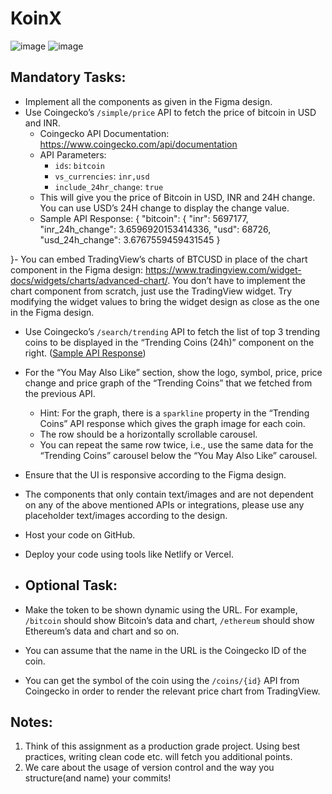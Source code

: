 # KoinX
![image](https://github.com/ManasMishra09/KoinX/assets/92935580/491e6fff-8028-4d11-8cc5-f79fde651a0d)
![image](https://github.com/ManasMishra09/KoinX/assets/92935580/b47f5a89-6597-4f77-b56f-01a503d59527)

## Mandatory Tasks:

- Implement all the components as given in the Figma design.
- Use Coingecko’s `/simple/price` API to fetch the price of bitcoin in USD and INR.
    - Coingecko API Documentation: https://www.coingecko.com/api/documentation
    - API Parameters:
        - `ids`: `bitcoin`
        - `vs_currencies`: `inr,usd`
        - `include_24hr_change`: `true`
    - This will give you the price of Bitcoin in USD, INR and 24H change. You can use USD’s 24H change to display the change value.
    - Sample API Response: {
  "bitcoin": {
    "inr": 5697177,
    "inr_24h_change": 3.6596920153414336,
    "usd": 68726,
    "usd_24h_change": 3.6767559459431545
  }

}- You can embed TradingView’s charts of BTCUSD in place of the chart component in the Figma design: https://www.tradingview.com/widget-docs/widgets/charts/advanced-chart/. You don’t have to implement the chart component from scratch, just use the TradingView widget. Try modifying the widget values to bring the widget design as close as the one in the Figma design.
- Use Coingecko’s `/search/trending` API to fetch the list of top 3 trending coins to be displayed in the “Trending Coins (24h)” component on the right. ([Sample API Response](https://www.notion.so/Sample-API-Response-search-trending-e85623b447e94deb9da67d3b112b8761?pvs=21))
- For the “You May Also Like” section, show the logo, symbol, price, price change and price graph of the “Trending Coins” that we fetched from the previous API.
    - Hint: For the graph, there is a `sparkline` property in the “Trending Coins” API response which gives the graph image for each coin.
    - The row should be a horizontally scrollable carousel.
    - You can repeat the same row twice, i.e., use the same data for the “Trending Coins” carousel below the “You May Also Like” carousel.
- Ensure that the UI is responsive according to the Figma design.
- The components that only contain text/images and are not dependent on any of the above mentioned APIs or integrations, please use any placeholder text/images according to the design.
- Host your code on GitHub.
- Deploy your code using tools like Netlify or Vercel.
- ## Optional Task:

- Make the token to be shown dynamic using the URL. For example, `/bitcoin` should show Bitcoin’s data and chart, `/ethereum` should show Ethereum’s data and chart and so on.
- You can assume that the name in the URL is the Coingecko ID of the coin.
- You can get the symbol of the coin using the `/coins/{id}` API from Coingecko in order to render the relevant price chart from TradingView.

## **Notes:**

1. Think of this assignment as a production grade project. Using best practices, writing clean code etc. will fetch you additional points.
2. We care about the usage of version control and the way you structure(and name) your commits!

